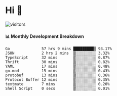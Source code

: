 # Hi 👋
 
![visitors](https://visitor-badge.glitch.me/badge?page_id=sorcererxw.sorcererx)

#### 📊 Monthly Development Breakdown

<!--START_SECTION:waka-->
```text
Go              57 hrs 9 mins █████████▒ 93.17%
JSON            2 hrs 2 mins  ▒░░░░░░░░░ 3.32%
TypeScript      32 mins       ▒░░░░░░░░░ 0.87%
Thrift          30 mins       ▒░░░░░░░░░ 0.82%
YAML            17 mins       ▒░░░░░░░░░ 0.48%
go.mod          15 mins       ▒░░░░░░░░░ 0.43%
protobuf        13 mins       ▒░░░░░░░░░ 0.36%
Protocol Buffer 12 mins       ▒░░░░░░░░░ 0.35%
textmate        7 mins        ▒░░░░░░░░░ 0.20%
Shell Script    0 secs        ▒░░░░░░░░░ 0.01%
```
<!--END_SECTION:waka-->
